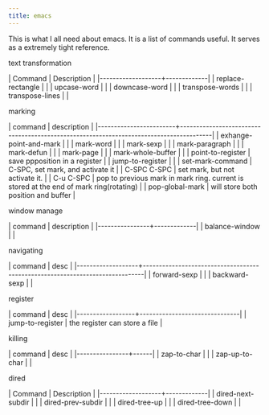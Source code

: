 ```yaml
---
title: emacs
---
```


This is what I all need about emacs.
It is a list of commands useful. It serves as a extremely tight reference.

text transformation

| Command           | Description |
|-------------------+-------------|
| replace-rectangle |             |
| upcase-word       |             |
| downcase-word     |             |
| transpose-words   |             |
| transpose-lines   |             |

marking

| command                | description                                                                            |
|------------------------+----------------------------------------------------------------------------------------|
| exhange-point-and-mark |                                                                                        |
| mark-word              |                                                                                        |
| mark-sexp              |                                                                                        |
| mark-paragraph         |                                                                                        |
| mark-defun             |                                                                                        |
| mark-page              |                                                                                        |
| mark-whole-buffer      |                                                                                        |
| point-to-register      | save ppposition in a register                                                            |
| jump-to-register       |                                                                                        |
| set-mark-command       | C-SPC, set mark, and activate it                                                       |
| C-SPC C-SPC            | set mark, but not activate it.                                                         |
| C-u C-SPC              | pop to previous mark in mark ring. current is stored at the end of mark ring(rotating) |
| pop-global-mark        | will store both position and buffer                                                    |


window manage

| command        | description |
|----------------+-------------|
| balance-window |             |

navigating

| command           | desc                                                                         |
|-------------------+------------------------------------------------------------------------------|
| forward-sexp      |                                                                              |
| backward-sexp     |                                                                              |


register

| command          | desc                          |
|------------------+-------------------------------|
| jump-to-register | the register can store a file |

killing

| command        | desc |
|----------------+------|
| zap-to-char    |      |
| zap-up-to-char |      |

dired

| Command           | Description |
|-------------------+-------------|
| dired-next-subdir |             |
| dired-prev-subdir |             |
| dired-tree-up     |             |
| dired-tree-down   |             |

